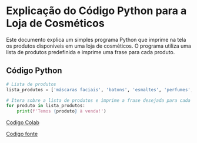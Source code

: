 # Explicação do Código Python para a Loja de Cosméticos

Este documento explica um simples programa Python que imprime na tela os produtos disponíveis em uma loja de cosméticos. O programa utiliza uma lista de produtos predefinida e imprime uma frase para cada produto.

## Código Python

```python
# Lista de produtos
lista_produtos = ['máscaras faciais', 'batons', 'esmaltes', 'perfumes', 'loções', 'xampus', 'sabonetes', 'delineadores']

# Itera sobre a lista de produtos e imprime a frase desejada para cada produto
for produto in lista_produtos:
    print(f'Temos {produto} à venda!')
```
[Codigo Colab](https://colab.research.google.com/drive/1AQEsGDq3btDz48xXgL6zyM6xB1nsTVYA?usp=sharing)

[Codigo fonte]()